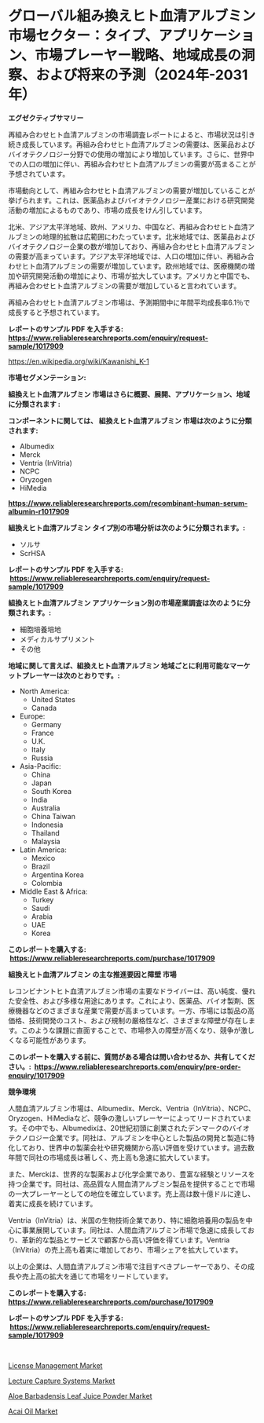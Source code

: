 <p><h1>グローバル組み換えヒト血清アルブミン市場セクター：タイプ、アプリケーション、市場プレーヤー戦略、地域成長の洞察、および将来の予測（2024年-2031年）</h1></p><p><strong>エグゼクティブサマリー</strong></p>
<p><p>再組み合わせヒト血清アルブミンの市場調査レポートによると、市場状況は引き続き成長しています。再組み合わせヒト血清アルブミンの需要は、医薬品およびバイオテクノロジー分野での使用の増加により増加しています。さらに、世界中での人口の増加に伴い、再組み合わせヒト血清アルブミンの需要が高まることが予想されています。</p><p>市場動向として、再組み合わせヒト血清アルブミンの需要が増加していることが挙げられます。これは、医薬品およびバイオテクノロジー産業における研究開発活動の増加によるものであり、市場の成長をけん引しています。</p><p>北米、アジア太平洋地域、欧州、アメリカ、中国など、再組み合わせヒト血清アルブミンの地理的拡散は広範囲にわたっています。北米地域では、医薬品およびバイオテクノロジー企業の数が増加しており、再組み合わせヒト血清アルブミンの需要が高まっています。アジア太平洋地域では、人口の増加に伴い、再組み合わせヒト血清アルブミンの需要が増加しています。欧州地域では、医療機関の増加や研究開発活動の増加により、市場が拡大しています。アメリカと中国でも、再組み合わせヒト血清アルブミンの需要が増加していると言われています。</p><p>再組み合わせヒト血清アルブミン市場は、予測期間中に年間平均成長率6.1％で成長すると予想されています。</p></p>
<p><strong>レポートのサンプル PDF を入手する: <a href="https://www.reliableresearchreports.com/enquiry/request-sample/1017909">https://www.reliableresearchreports.com/enquiry/request-sample/1017909</a></strong></p>
<p><a href="https://en.wikipedia.org/wiki/Kawanishi_K-1">https://en.wikipedia.org/wiki/Kawanishi_K-1</a></p>
<p><strong>市場セグメンテーション:</strong></p>
<p><strong> 組換えヒト血清アルブミン 市場はさらに概要、展開、アプリケーション、地域に分類されます :</strong></p>
<p><strong>コンポーネントに関しては、 組換えヒト血清アルブミン 市場は次のように分類されます: &nbsp;</strong></p>
<p><ul><li>Albumedix</li><li>Merck</li><li>Ventria (InVitria)</li><li>NCPC</li><li>Oryzogen</li><li>HiMedia</li></ul></p>
<p><strong><a href="https://www.reliableresearchreports.com/recombinant-human-serum-albumin-r1017909">https://www.reliableresearchreports.com/recombinant-human-serum-albumin-r1017909</a></strong></p>
<p><strong> 組換えヒト血清アルブミン タイプ別の市場分析は次のように分類されます。:</strong></p>
<p><ul><li>ソルサ</li><li>ScrHSA</li></ul></p>
<p><strong>レポートのサンプル PDF を入手する: &nbsp;<a href="https://www.reliableresearchreports.com/enquiry/request-sample/1017909">https://www.reliableresearchreports.com/enquiry/request-sample/1017909</a></strong></p>
<p><strong> 組換えヒト血清アルブミン アプリケーション別の市場産業調査は次のように分類されます。:</strong></p>
<p><ul><li>細胞培養培地</li><li>メディカルサプリメント</li><li>その他</li></ul></p>
<p><strong>地域に関して言えば、組換えヒト血清アルブミン 地域ごとに利用可能なマーケットプレーヤーは次のとおりです。:</strong></p>
<p><ul>
    <li>
        North America:
        <ul>
            <li>United States</li>
            <li>Canada</li>
        </ul>
    </li>
    <li>
        Europe:
        <ul>
            <li>Germany</li>
            <li>France</li>
            <li>U.K.</li>
            <li>Italy</li>
            <li>Russia</li>
        </ul>
    </li>
    <li>
        Asia-Pacific:
        <ul>
            <li>China</li>
            <li>Japan</li>
            <li>South Korea</li>
            <li>India</li>
            <li>Australia</li>
            <li>China Taiwan</li>
            <li>Indonesia</li>
            <li>Thailand</li>
            <li>Malaysia</li>
        </ul>
    </li>
    <li>
        Latin America:
        <ul>
            <li>Mexico</li>
            <li>Brazil</li>
            <li>Argentina Korea</li>
            <li>Colombia</li>
        </ul>
    </li>
    <li>
        Middle East & Africa:
        <ul>
            <li>Turkey</li>
            <li>Saudi</li>
            <li>Arabia</li>
            <li>UAE</li>
            <li>Korea</li>
        </ul>
    </li>
    </ul></p>
<p><strong>このレポートを購入する: &nbsp;<a href="https://www.reliableresearchreports.com/purchase/1017909">https://www.reliableresearchreports.com/purchase/1017909</a></strong></p>
<p><strong>組換えヒト血清アルブミン の主な推進要因と障壁 市場</strong></p>
<p><p>レコンビナントヒト血清アルブミン市場の主要なドライバーは、高い純度、優れた安全性、および多様な用途にあります。これにより、医薬品、バイオ製剤、医療機器などのさまざまな産業で需要が高まっています。一方、市場には製品の高価格、技術開発のコスト、および規制の厳格性など、さまざまな障壁が存在します。このような課題に直面することで、市場参入の障壁が高くなり、競争が激しくなる可能性があります。</p></p>
<p><strong>このレポートを購入する前に、質問がある場合は問い合わせるか、共有してください。:&nbsp; <a href="https://www.reliableresearchreports.com/enquiry/pre-order-enquiry/1017909">https://www.reliableresearchreports.com/enquiry/pre-order-enquiry/1017909</a></strong></p>
<p><strong>競争環境</strong></p>
<p><p>人間血清アルブミン市場は、Albumedix、Merck、Ventria（InVitria）、NCPC、Oryzogen、HiMediaなど、競争の激しいプレーヤーによってリードされています。その中でも、Albumedixは、20世紀初頭に創業されたデンマークのバイオテクノロジー企業です。同社は、アルブミンを中心とした製品の開発と製造に特化しており、世界中の製薬会社や研究機関から高い評価を受けています。過去数年間で同社の市場成長は著しく、売上高も急速に拡大しています。</p><p>また、Merckは、世界的な製薬および化学企業であり、豊富な経験とリソースを持つ企業です。同社は、高品質な人間血清アルブミン製品を提供することで市場の一大プレーヤーとしての地位を確立しています。売上高は数十億ドルに達し、着実に成長を続けています。</p><p>Ventria（InVitria）は、米国の生物技術企業であり、特に細胞培養用の製品を中心に事業展開しています。同社は、人間血清アルブミン市場で急速に成長しており、革新的な製品とサービスで顧客から高い評価を得ています。Ventria（InVitria）の売上高も着実に増加しており、市場シェアを拡大しています。</p><p>以上の企業は、人間血清アルブミン市場で注目すべきプレーヤーであり、その成長や売上高の拡大を通じて市場をリードしています。</p></p>
<p><strong>このレポートを購入する: &nbsp; <a href="https://www.reliableresearchreports.com/purchase/1017909">https://www.reliableresearchreports.com/purchase/1017909</a></strong></p>
<p><strong>レポートのサンプル PDF を入手する: &nbsp;<a href="https://www.reliableresearchreports.com/enquiry/request-sample/1017909">https://www.reliableresearchreports.com/enquiry/request-sample/1017909</a></strong><strong></strong></p>
<p>&nbsp;</p>
<p><p><a href="https://issuu.com/reportprime-2/docs/license-management-market-size-2030.pptx">License Management Market</a></p><p><a href="https://issuu.com/reportprime-2/docs/lecture-capture-systems-market-size-2030.pptx">Lecture Capture Systems Market</a></p><p><a href="https://github.com/avakerr6577/Market-Research-Report-List-1/blob/main/aloe-barbadensis-leaf-juice-powder-market.md">Aloe Barbadensis Leaf Juice Powder Market</a></p><p><a href="https://github.com/courtnhaw34343/Market-Research-Report-List-1/blob/main/acai-oil-market.md">Acai Oil Market</a></p></p>